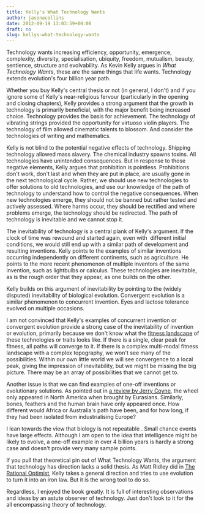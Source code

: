```yaml
---
title: Kelly's What Technology Wants
author: jasonacollins
date: 2012-09-19 13:03:59+00:00
draft: no
slug: kellys-what-technology-wants
---
```


Technology wants increasing efficiency, opportunity, emergence, complexity, diversity, specialisation, ubiquity, freedom, mutualism, beauty, sentience, structure and evolvability. As Kevin Kelly argues in *What Technology Wants*, these are the same things that life wants. Technology extends evolution's four billion year path.

Whether you buy Kelly's central thesis or not (in general, I don't) and if you ignore some of Kelly's near-religious fervour (particularly in the opening and closing chapters), Kelly provides a strong argument that the growth in technology is primarily beneficial, with the major benefit being increased choice. Technology provides the basis for achievement. The technology of vibrating strings provided the opportunity for virtuoso violin players. The technology of film allowed cinematic talents to blossom. And consider the technologies of writing and mathematics.

Kelly is not blind to the potential negative effects of technology. Shipping technology allowed mass slavery. The chemical industry spawns toxins. All technologies have unintended consequences. But in response to those negative elements, Kelly argues that prohibition is pointless. Prohibitions don't work, don't last and when they are put in place, are usually gone in the next technological cycle. Rather, we should use new technologies to offer solutions to old technologies, and use our knowledge of the path of technology to understand how to control the negative consequences. When new technologies emerge, they should not be banned but rather tested and actively assessed. Where harms occur, they should be rectified and where problems emerge, the technology should be redirected. The path of technology is inevitable and we cannot stop it.

The inevitability of technology is a central plank of Kelly's argument. If the clock of time was rewound and started again, even with  different initial conditions, we would still end up with a similar path of development and resulting inventions. Kelly points to the examples of similar inventions occurring independently on different continents, such as agriculture. He points to the more recent phenomenon of multiple inventors of the same invention, such as lightbulbs or calculus. These technologies are inevitable, as is the rough order that they appear, as one builds on the other.

Kelly builds on this argument of inevitability by pointing to the (widely disputed) inevitability of biological evolution. Convergent evolution is a similar phenomenon to concurrent invention. Eyes and lactose tolerance evolved on multiple occasions.

I am not convinced that Kelly's examples of concurrent invention or convergent evolution provide a strong case of the inevitability of invention or evolution, primarily because we don't know what the [fitness landscape](http://en.wikipedia.org/wiki/Fitness_landscape) of these technologies or traits looks like. If there is a single, clear peak for fitness, all paths will converge to it. If there is a complex multi-modal fitness landscape with a complex topography, we won't see many of the possibilities. Within our own little world we will see convergence to a local peak, giving the impression of inevitability, but we might be missing the big picture. There may be an array of possibilities that we cannot get to.

Another issue is that we can find examples of one-off inventions or evolutionary solutions. As pointed out in [a review by Jerry Coyne](http://www.nytimes.com/2010/11/07/books/review/Coyne-t.html?pagewanted=all), the wheel only appeared in North America when brought by Eurasians. Similarly, bones, feathers and the human brain have only appeared once. How different would Africa or Australia's path have been, and for how long, if they had been isolated from industrialising Europe?

I lean towards the view that biology is not repeatable . Small chance events have large effects. Although I am open to the idea that intelligence might be likely to evolve, a one-off example in over 4 billion years is hardly a strong case and doesn't provide very many sample points.

If you pull that theoretical pin out of What Technology Wants, the argument that technology has direction lacks a solid thesis. As Matt Ridley did in [The Rational Optimist](https://www.jasoncollins.blog/ridleys-the-rational-optimist/), Kelly takes a general direction and tries to use evolution to turn it into an iron law. But it is the wrong tool to do so.

Regardless, I enjoyed the book greatly. It is full of interesting observations and ideas by an astute observer of technology. Just don't look to it for the all encompassing theory of technology.
